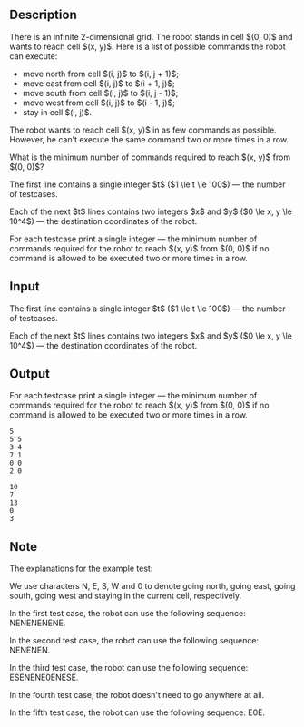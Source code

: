 ## Description

<div><p>There is an infinite 2-dimensional grid. The robot stands in cell $(0, 0)$ and wants to reach cell $(x, y)$. Here is a list of possible commands the robot can execute:</p><ul> <li> move north from cell $(i, j)$ to $(i, j + 1)$; </li><li> move east from cell $(i, j)$ to $(i + 1, j)$; </li><li> move south from cell $(i, j)$ to $(i, j - 1)$; </li><li> move west from cell $(i, j)$ to $(i - 1, j)$; </li><li> stay in cell $(i, j)$. </li></ul><p>The robot wants to reach cell $(x, y)$ in as few commands as possible. However, he can't execute the same command two or more times in a row.</p><p>What is the minimum number of commands required to reach $(x, y)$ from $(0, 0)$?</p></div><div class="input-specification"><p>The first line contains a single integer $t$ ($1 \le t \le 100$)&nbsp;— the number of testcases.</p><p>Each of the next $t$ lines contains two integers $x$ and $y$ ($0 \le x, y \le 10^4$)&nbsp;— the destination coordinates of the robot.</p></div><div class="output-specification"><p>For each testcase print a single integer&nbsp;— the minimum number of commands required for the robot to reach $(x, y)$ from $(0, 0)$ if no command is allowed to be executed two or more times in a row.</p></div>

## Input

<p>The first line contains a single integer $t$ ($1 \le t \le 100$)&nbsp;— the number of testcases.</p><p>Each of the next $t$ lines contains two integers $x$ and $y$ ($0 \le x, y \le 10^4$)&nbsp;— the destination coordinates of the robot.</p>

## Output

<p>For each testcase print a single integer&nbsp;— the minimum number of commands required for the robot to reach $(x, y)$ from $(0, 0)$ if no command is allowed to be executed two or more times in a row.</p>





```input1
5
5 5
3 4
7 1
0 0
2 0
```




```output1
10
7
13
0
3
```



## Note

<p>The explanations for the example test:</p><p>We use characters <span class="tex-font-style-tt">N</span>, <span class="tex-font-style-tt">E</span>, <span class="tex-font-style-tt">S</span>, <span class="tex-font-style-tt">W</span> and <span class="tex-font-style-tt">0</span> to denote going north, going east, going south, going west and staying in the current cell, respectively.</p><p>In the first test case, the robot can use the following sequence: <span class="tex-font-style-tt">NENENENENE</span>.</p><p>In the second test case, the robot can use the following sequence: <span class="tex-font-style-tt">NENENEN</span>.</p><p>In the third test case, the robot can use the following sequence: <span class="tex-font-style-tt">ESENENE0ENESE</span>.</p><p>In the fourth test case, the robot doesn't need to go anywhere at all.</p><p>In the fifth test case, the robot can use the following sequence: <span class="tex-font-style-tt">E0E</span>.</p>
